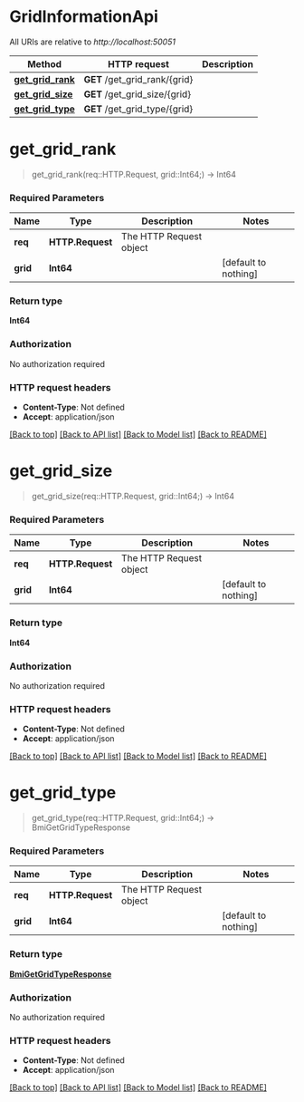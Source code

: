 # GridInformationApi

All URIs are relative to *http://localhost:50051*

Method | HTTP request | Description
------------- | ------------- | -------------
[**get_grid_rank**](GridInformationApi.md#get_grid_rank) | **GET** /get_grid_rank/{grid} | 
[**get_grid_size**](GridInformationApi.md#get_grid_size) | **GET** /get_grid_size/{grid} | 
[**get_grid_type**](GridInformationApi.md#get_grid_type) | **GET** /get_grid_type/{grid} | 


# **get_grid_rank**
> get_grid_rank(req::HTTP.Request, grid::Int64;) -> Int64



### Required Parameters

Name | Type | Description  | Notes
------------- | ------------- | ------------- | -------------
 **req** | **HTTP.Request** | The HTTP Request object | 
**grid** | **Int64**|  | [default to nothing]

### Return type

**Int64**

### Authorization

No authorization required

### HTTP request headers

 - **Content-Type**: Not defined
 - **Accept**: application/json

[[Back to top]](#) [[Back to API list]](../README.md#documentation-for-api-endpoints) [[Back to Model list]](../README.md#documentation-for-models) [[Back to README]](../README.md)

# **get_grid_size**
> get_grid_size(req::HTTP.Request, grid::Int64;) -> Int64



### Required Parameters

Name | Type | Description  | Notes
------------- | ------------- | ------------- | -------------
 **req** | **HTTP.Request** | The HTTP Request object | 
**grid** | **Int64**|  | [default to nothing]

### Return type

**Int64**

### Authorization

No authorization required

### HTTP request headers

 - **Content-Type**: Not defined
 - **Accept**: application/json

[[Back to top]](#) [[Back to API list]](../README.md#documentation-for-api-endpoints) [[Back to Model list]](../README.md#documentation-for-models) [[Back to README]](../README.md)

# **get_grid_type**
> get_grid_type(req::HTTP.Request, grid::Int64;) -> BmiGetGridTypeResponse



### Required Parameters

Name | Type | Description  | Notes
------------- | ------------- | ------------- | -------------
 **req** | **HTTP.Request** | The HTTP Request object | 
**grid** | **Int64**|  | [default to nothing]

### Return type

[**BmiGetGridTypeResponse**](BmiGetGridTypeResponse.md)

### Authorization

No authorization required

### HTTP request headers

 - **Content-Type**: Not defined
 - **Accept**: application/json

[[Back to top]](#) [[Back to API list]](../README.md#documentation-for-api-endpoints) [[Back to Model list]](../README.md#documentation-for-models) [[Back to README]](../README.md)

